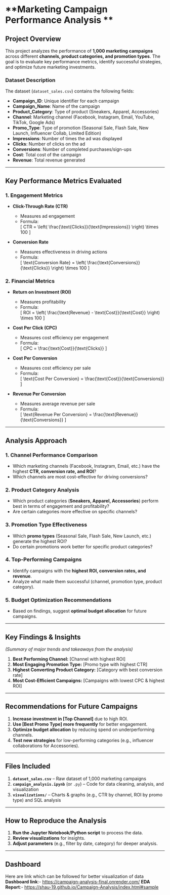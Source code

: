 # **Marketing Campaign Performance Analysis **  

## **Project Overview**  
This project analyzes the performance of **1,000 marketing campaigns** across different **channels, product categories, and promotion types**. The goal is to evaluate key performance metrics, identify successful strategies, and optimize future marketing investments.  

### **Dataset Description**  
The dataset (`dataset_sales.csv`) contains the following fields:  
- **Campaign_ID**: Unique identifier for each campaign  
- **Campaign_Name**: Name of the campaign  
- **Product_Category**: Type of product (Sneakers, Apparel, Accessories)  
- **Channel**: Marketing channel (Facebook, Instagram, Email, YouTube, TikTok, Google Ads)  
- **Promo_Type**: Type of promotion (Seasonal Sale, Flash Sale, New Launch, Influencer Collab, Limited Edition)  
- **Impressions**: Number of times the ad was displayed  
- **Clicks**: Number of clicks on the ad  
- **Conversions**: Number of completed purchases/sign-ups  
- **Cost**: Total cost of the campaign  
- **Revenue**: Total revenue generated  

---

## **Key Performance Metrics Evaluated**  

### **1. Engagement Metrics**  
- **Click-Through Rate (CTR)**  
  - Measures ad engagement  
  - Formula:  
    \[
    CTR = \left( \frac{\text{Clicks}}{\text{Impressions}} \right) \times 100
    \]  

- **Conversion Rate**  
  - Measures effectiveness in driving actions  
  - Formula:  
    \[
    \text{Conversion Rate} = \left( \frac{\text{Conversions}}{\text{Clicks}} \right) \times 100
    \]  

### **2. Financial Metrics**  
- **Return on Investment (ROI)**  
  - Measures profitability  
  - Formula:  
    \[
    ROI = \left( \frac{\text{Revenue} - \text{Cost}}{\text{Cost}} \right) \times 100
    \]  

- **Cost Per Click (CPC)**  
  - Measures cost efficiency per engagement  
  - Formula:  
    \[
    CPC = \frac{\text{Cost}}{\text{Clicks}}
    \]  

- **Cost Per Conversion**  
  - Measures cost efficiency per sale  
  - Formula:  
    \[
    \text{Cost Per Conversion} = \frac{\text{Cost}}{\text{Conversions}}
    \]  

- **Revenue Per Conversion**  
  - Measures average revenue per sale  
  - Formula:  
    \[
    \text{Revenue Per Conversion} = \frac{\text{Revenue}}{\text{Conversions}}
    \]  

---

## **Analysis Approach**  

### **1. Channel Performance Comparison**  
- Which marketing channels (Facebook, Instagram, Email, etc.) have the highest **CTR, conversion rate, and ROI**?  
- Which channels are most cost-effective for driving conversions?  

### **2. Product Category Analysis**  
- Which product categories (**Sneakers, Apparel, Accessories**) perform best in terms of engagement and profitability?  
- Are certain categories more effective on specific channels?  

### **3. Promotion Type Effectiveness**  
- Which **promo types** (Seasonal Sale, Flash Sale, New Launch, etc.) generate the highest ROI?  
- Do certain promotions work better for specific product categories?  

### **4. Top-Performing Campaigns**  
- Identify campaigns with the **highest ROI, conversion rates, and revenue**.  
- Analyze what made them successful (channel, promotion type, product category).  

### **5. Budget Optimization Recommendations**  
- Based on findings, suggest **optimal budget allocation** for future campaigns.  

---

## **Key Findings & Insights**  
*(Summary of major trends and takeaways from the analysis)*  

1. **Best Performing Channel:** [Channel with highest ROI]  
2. **Most Engaging Promotion Type:** [Promo type with highest CTR]  
3. **Highest Converting Product Category:** [Category with best conversion rate]  
4. **Most Cost-Efficient Campaigns:** [Campaigns with lowest CPC & highest ROI]  

---

## **Recommendations for Future Campaigns**  
1. **Increase investment in [Top Channel]** due to high ROI.  
2. **Use [Best Promo Type] more frequently** for better engagement.  
3. **Optimize budget allocation** by reducing spend on underperforming channels.  
4. **Test new strategies** for low-performing categories (e.g., influencer collaborations for Accessories).  

---

## **Files Included**  
1. **`dataset_sales.csv`** – Raw dataset of 1,000 marketing campaigns  
2. **`campaign_analysis.ipynb`** (or `.py`) – Code for data cleaning, analysis, and visualization  
3. **`visualizations/`** – Charts & graphs (e.g., CTR by channel, ROI by promo type)  and SQL analysis


---

## **How to Reproduce the Analysis**  
1. **Run the Jupyter Notebook/Python script** to process the data.  
2. **Review visualizations** for insights.  
3. **Adjust parameters** (e.g., filter by date, category) for deeper analysis.  

---

## **Dashboard**
Here are link which can be followed for better visualization of data 
**Dashboard link**:- https://campaign-analysis-final.onrender.com/
**EDA Report**:- https://shau-19.github.io/Campaign-Analysis/index.html#sample



